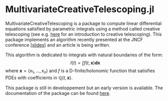# MultivariateCreativeTelescoping.jl


MultivariateCreativeTelescoping is a package to compute linear differential equations satisfied by parametric integrals using a method called creative telescoping (see e.g. [here](https://theses.hal.science/tel-01069831) for an introduction to creative telescoping). This package implements an algorithm recently presented at the JNCF conference [[slides]](https://www.cirm-math.fr/RepOrga/3047/Slides/Brochet.pdf) and an article is being written.

This algorithm is dedicated to integrals with natural boundaries of the form: $$I(t) = \int f(t,\boldsymbol{x})\boldsymbol{dx}$$
where $\boldsymbol{x}=(x_1,\dots,x_n)$ and $f$ is a D-finite/holonomic function that satisfies PDEs with coefficients in $\mathbb{Q}(t,\boldsymbol{x})$.


This package is still in developpement but an early version is available.
The documentation of the package can be found [here](https://hbrochet.github.io/MultivariateCreativeTelescoping.jl/dev/).

